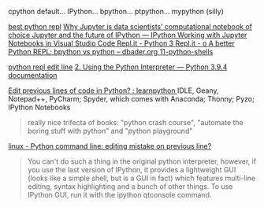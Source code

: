 
cpython default...
IPython...
bpython...
ptpython...
mypython (silly)

[best python repl](https://www.google.com/search?q=best+python+repl)
[Why Jupyter is data scientists’ computational notebook of choice ](https://www.nature.com/articles/d41586-018-07196-1)
[Jupyter and the future of IPython — IPython ](https://ipython.org/)
[Working with Jupyter Notebooks in Visual Studio Code ](https://code.visualstudio.com/docs/python/jupyter-support)
[Repl.it - Python 3 ](https://repl.it/@enaard/Python-3)
[Repl.it - o ](https://repl.it/@tinaab20/o)
[A better Python REPL: bpython vs python – dbader.org ](https://dbader.org/blog/bpython-a-better-python-repl)
[11-python-shells ](https://www.southampton.ac.uk/~fangohr/teaching/python/book/html/11-python-shells.html)


[python repl edit line](https://www.google.com/search?q=python+repl+edit+line)
[2. Using the Python Interpreter — Python 3.9.4 documentation ](https://docs.python.org/3/tutorial/interpreter.html)

[Edit previous lines of code in Python? : learnpython ](https://www.reddit.com/r/learnpython/comments/83nm54/edit_previous_lines_of_code_in_python/)
IDLE, Geany, Notepad++, PyCharm; Spyder, which comes with Anaconda; Thonny; Pyzo; IPython Notebooks 
>really nice trifecta of books: "python crash course", "automate the boring stuff with python" and "python playground"

[linux - Python command line: editing mistake on previous line?](https://stackoverflow.com/questions/6959620/python-command-line-editing-mistake-on-previous-line)
>You can't do such a thing in the original python interpreter, however, if you use the last version of IPython, it provides a lightweight GUI (looks like a simple shell, but is a GUI in fact) which features multi-line editing, syntax highlighting and a bunch of other things. To use IPython GUI, run it with the ipython qtconsole command.

